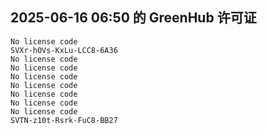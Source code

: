 ## 2025-06-16 06:50 的 GreenHub 许可证
```
No license code
SVXr-hOVs-KxLu-LCC8-6A36
No license code
No license code
No license code
No license code
No license code
No license code
No license code
SVTN-z10t-Rsrk-FuC8-BB27
```

